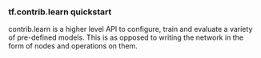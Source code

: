 ### tf.contrib.learn quickstart

contrib.learn is a higher level API to configure, train and evaluate a variety of pre-defined models. This is as opposed to writing the network in the form of nodes and operations on them.